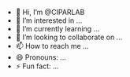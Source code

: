 - 👋 Hi, I’m @CIPARLAB
- 👀 I’m interested in ...
- 🌱 I’m currently learning ...
- 💞️ I’m looking to collaborate on ...
- 📫 How to reach me ...
- 😄 Pronouns: ...
- ⚡ Fun fact: ...

<!---
CIPARLAB/CIPARLAB is a ✨ special ✨ repository because its `README.md` (this file) appears on your GitHub profile.
You can click the Preview link to take a look at your changes.
--->
